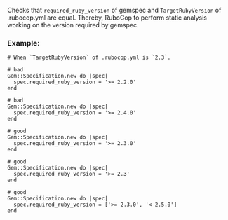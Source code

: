 Checks that `required_ruby_version` of gemspec and `TargetRubyVersion`
of .rubocop.yml are equal.
Thereby, RuboCop to perform static analysis working on the version
required by gemspec.

### Example:
    # When `TargetRubyVersion` of .rubocop.yml is `2.3`.

    # bad
    Gem::Specification.new do |spec|
      spec.required_ruby_version = '>= 2.2.0'
    end

    # bad
    Gem::Specification.new do |spec|
      spec.required_ruby_version = '>= 2.4.0'
    end

    # good
    Gem::Specification.new do |spec|
      spec.required_ruby_version = '>= 2.3.0'
    end

    # good
    Gem::Specification.new do |spec|
      spec.required_ruby_version = '>= 2.3'
    end

    # good
    Gem::Specification.new do |spec|
      spec.required_ruby_version = ['>= 2.3.0', '< 2.5.0']
    end
